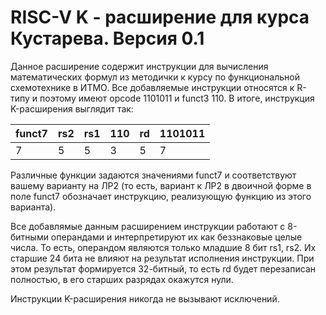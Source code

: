 # RISC-V K - расширение для курса Кустарева. Версия 0.1
Данное расширение содержит инструкции для вычисления математических формул из методички к курсу по функциональной схемотехнике в ИТМО. 
Все добавляемые инструкции относятся к R-типу и поэтому имеют opcode 1101011 и funct3 110.
В итоге, инструкция K-расширения выглядит так:

|funct7 |rs2  |rs1  |110|rd   |1101011|
|-------|-----|-----|---|-----|-------|
|   7   |  5  |  5  | 3 |  5  |   7   |

Различные функции задаются значениями funct7 и соответствуют вашему варианту на ЛР2 (то есть, вариант к ЛР2 в двоичной форме в поле funct7 обозначает инструкцию, реализующую функцию из этого варианта).

Все добавлямые данным расширением инструкции работают с 8-битными операндами и интерпретируют их как беззнаковые целые числа.
То есть, операндом являются только младшие 8 бит rs1, rs2.
Их старшие 24 бита не влияют на результат исполнения инструкции.
При этом результат формируется 32-битный, то есть rd будет перезаписан полностью, в его старших разрядах окажутся нули.

Инструкции K-расширения никогда не вызывают исключений.